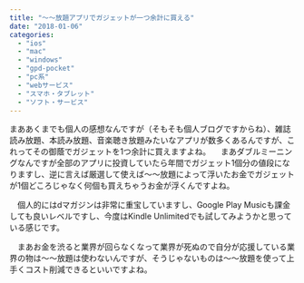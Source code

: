 ```yaml
---
title: "～～放題アプリでガジェットが一つ余計に買える"
date: "2018-01-06"
categories: 
  - "ios"
  - "mac"
  - "windows"
  - "gpd-pocket"
  - "pc系"
  - "webサービス"
  - "スマホ・タブレット"
  - "ソフト・サービス"
---
```


まああくまでも個人の感想なんですが（そもそも個人ブログですからね）、雑誌読み放題、本読み放題、音楽聴き放題みたいなアプリが数多くあるんですが、これってその御蔭でガジェットを1つ余計に買えますよね。 　まあダブルミーニングなんですが全部のアプリに投資していたら年間でガジェット1個分の値段になりますし、逆に言えば厳選して使えば～～放題によって浮いたお金でガジェットが1個どころじゃなく何個も買えちゃうお金が浮くんですよね。

　個人的にはdマガジンは非常に重宝していますし、Google Play Musicも課金しても良いレベルですし、今度はKindle Unlimitedでも試してみようかと思っている感じです。

　まあお金を渋ると業界が回らなくなって業界が死ぬので自分が応援している業界の物は～～放題は使わないんですが、そうじゃないものは～～放題を使って上手くコスト削減できるといいですよね。
